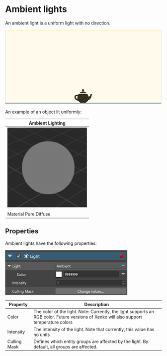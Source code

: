# Ambient lights

An ambient light is a uniform light with no direction.

![media/AmbientLightOverview.png](media/AmbientLightOverview.png) 

An example of an object lit uniformly:

| Ambient Lighting                                     |
| ---------------------------------------------------- |
| ![media/AmbientLight.png](media/AmbientLight.png)  |
|                                                      |
| Material Pure Diffuse                                |

## Properties

Ambient lights have the following properties:

![media/AmbientLightProperties.png](media/AmbientLightProperties.png) 

| Property     | Description                                                                                                                                                                                    |
| ------------ | ---------------------------------------------------------------------------------------------------------------------------------------------------------------------------------------------- |
| Color        | The color of the light. Note: Currently, the light supports an RGB color. Future versions of Xenko will also support temperature colors |
| Intensity    | The intensity of the light. Note that currently, this value has no units                                                          |
| Culling Mask | Defines which entity groups are affected by the light. By default, all groups are affected.  |